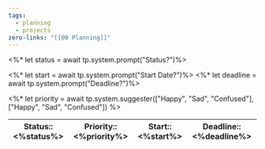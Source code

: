 ```yaml
---
tags:
  - planning
  - projects
zero-links: "[[00 Planning]]"
---
```

<%* let status = await tp.system.prompt("Status?")%>

<%* let start = await tp.system.prompt("Start Date?")%>
<%* let deadline = await tp.system.prompt("Deadline?")%>

<%* let priority = await tp.system.suggester(["Happy", "Sad", "Confused"], ["Happy", "Sad", "Confused"]) %>


| Status::<%status%> | Priority:: <%priority%> | Start:: <%start%> | Deadline:: <%deadline%> |
| :----------------: | :---------------------: | :---------------: | :---------------------: |

